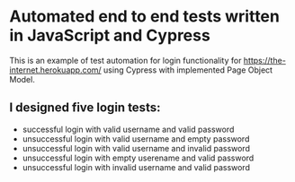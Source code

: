 # Automated end to end tests written in JavaScript and Cypress

This is an example of test automation for login functionality for https://the-internet.herokuapp.com/ using Cypress with implemented Page Object Model.

## I designed five login tests:

- successful login with valid username and valid password
- unsuccessful login with valid username and empty password
- unsuccessful login with valid username and invalid password
- unsuccessful login with empty userename and valid password
- unsuccessful login with invalid username and valid password
